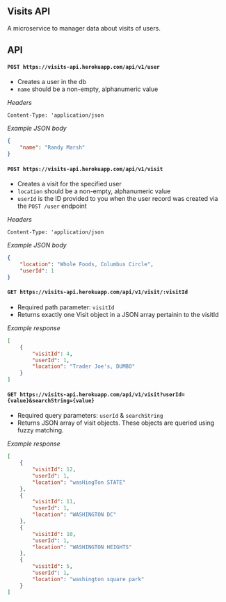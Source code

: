 ## Visits API

A microservice to manager data about visits of users.

## API

#### `POST https://visits-api.herokuapp.com/api/v1/user`
* Creates a user in the db
* `name` should be a non-empty, alphanumeric value

*Headers*
```
Content-Type: 'application/json
```

*Example JSON body*
```json
{
	"name": "Randy Marsh"
}
```

#### `POST https://visits-api.herokuapp.com/api/v1/visit`
* Creates a visit for the specified user
* `location` should be a non-empty, alphanumeric value
* `userId` is the ID provided to you when the user record was created via the `POST /user` endpoint

*Headers*
```
Content-Type: 'application/json
```

*Example JSON body*
```json
{
	"location": "Whole Foods, Columbus Circle",
	"userId": 1
}
```

#### `GET https://visits-api.herokuapp.com/api/v1/visit/:visitId`
* Required path parameter: `visitId`
* Returns exactly one Visit object in a JSON array pertainin to the visitId

*Example response*
```json
[
    {
        "visitId": 4,
        "userId": 1,
        "location": "Trader Joe's, DUMBO"
    }
]
```

#### `GET https://visits-api.herokuapp.com/api/v1/visit?userId={value}&searchString={value}`
* Required query parameters: `userId` & `searchString`
* Returns JSON array of visit objects. These objects are queried using fuzzy matching.

*Example response*
```json
[
    {
        "visitId": 12,
        "userId": 1,
        "location": "wasHingTon STATE"
    },
    {
        "visitId": 11,
        "userId": 1,
        "location": "WASHINGTON DC"
    },
    {
        "visitId": 10,
        "userId": 1,
        "location": "WASHINGTON HEIGHTS"
    },
    {
        "visitId": 5,
        "userId": 1,
        "location": "washington square park"
    }
]
```